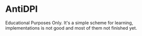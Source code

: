 # AntiDPI

Educational Purposes Only. It's a simple scheme for learning, implementations is not good and most of them not finished yet.
